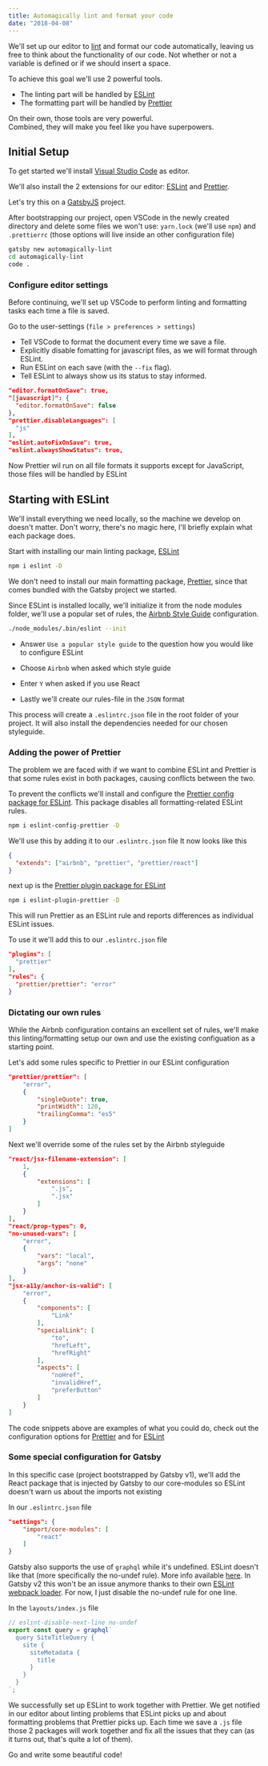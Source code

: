```yaml
---
title: Automagically lint and format your code
date: "2018-04-08"
---
```


We'll set up our editor to [lint](<https://en.wikipedia.org/wiki/Lint_(software)>) and format our code automatically, leaving us free to think about the functionality of our code. Not whether or not a variable is defined or if we should insert a space.

To achieve this goal we'll use 2 powerful tools.

* The linting part will be handled by [ESLint](https://eslint.org/)
* The formatting part will be handled by [Prettier](https://prettier.io/)

On their own, those tools are very powerful.  
Combined, they will make you feel like you have superpowers.

## Initial Setup

To get started we'll install [Visual Studio Code](https://code.visualstudio.com/) as editor.

We'll also install the 2 extensions for our editor:
[ESLint](https://marketplace.visualstudio.com/items?itemName=dbaeumer.vscode-eslint) and [Prettier](https://marketplace.visualstudio.com/items?itemName=esbenp.prettier-vscode).

Let's try this on a [GatsbyJS](https://www.gatsbyjs.org/) project.

After bootstrapping our project, open VSCode in the newly created directory and delete some files we won't use: `yarn.lock` (we'll use `npm`) and `.prettierrc` (those options will live inside an other configuration file)

```sh
gatsby new automagically-lint
cd automagically-lint
code .
```

### Configure editor settings

Before continuing, we'll set up VSCode to perform linting and formatting tasks each time a file is saved.

Go to the user-settings (`file > preferences > settings`)

* Tell VSCode to format the document every time we save a file.
* Explicitly disable fomatting for javascript files, as we will format through ESLint.
* Run ESLint on each save (with the `--fix` flag).
* Tell ESLint to always show us its status to stay informed.

```json
"editor.formatOnSave": true,
"[javascript]": {
  "editor.formatOnSave": false
},
"prettier.disableLanguages": [
  "js"
],
"eslint.autoFixOnSave": true,
"eslint.alwaysShowStatus": true,
```

Now Prettier wil run on all file formats it supports except for JavaScript, those files will be handled by ESLint

## Starting with ESLint

We'll install everything we need locally, so the machine we develop on doesn't matter. Don't worry, there's no magic here, I'll briefly explain what each package does.

Start with installing our main linting package, [ESLint](https://www.npmjs.com/package/eslint)

```sh
npm i eslint -D
```

We don't need to install our main formatting package, [Prettier](https://www.npmjs.com/package/prettier), since that comes bundled with the Gatsby project we started.

Since ESLint is installed locally, we'll initialize it from the node modules folder, we'll use a popular set of rules, the [Airbnb Style Guide](https://github.com/airbnb/javascript) configuration.

```sh
./node_modules/.bin/eslint --init
```

* Answer `Use a popular style guide` to the question how you would like to configure ESLint

* Choose `Airbnb` when asked which style guide

* Enter `Y` when asked if you use React

* Lastly we'll create our rules-file in the `JSON` format

This process will create a `.eslintrc.json` file in the root folder of your project. It will also install the dependencies needed for our chosen styleguide.

### Adding the power of Prettier

The problem we are faced with if we want to combine ESLint and Prettier is that some rules exist in both packages, causing conflicts between the two.

To prevent the conflicts we'll install and configure the [Prettier config package for ESLint](https://github.com/prettier/eslint-config-prettier).
This package disables all formatting-related ESLint rules.

```sh
npm i eslint-config-prettier -D
```

We'll use this by adding it to our `.eslintrc.json` file
It now looks like this

```json
{
  "extends": ["airbnb", "prettier", "prettier/react"]
}
```

next up is the [Prettier plugin package for ESLint](https://github.com/prettier/eslint-plugin-prettier)

```sh
npm i eslint-plugin-prettier -D
```

This will run Prettier as an ESLint rule and reports differences as individual ESLint issues.

To use it we'll add this to our `.eslintrc.json` file

```json
"plugins": [
  "prettier"
],
"rules": {
  "prettier/prettier": "error"
}
```

### Dictating our own rules

While the Airbnb configuration contains an excellent set of rules, we'll make this linting/formatting setup our own and use the existing configuation as a starting point.

Let's add some rules specific to Prettier in our ESLint configuration

```json
"prettier/prettier": [
    "error",
    {
        "singleQuote": true,
        "printWidth": 120,
        "trailingComma": "es5"
    }
]
```

Next we'll override some of the rules set by the Airbnb styleguide

```json
"react/jsx-filename-extension": [
    1,
    {
        "extensions": [
            ".js",
            ".jsx"
        ]
    }
],
"react/prop-types": 0,
"no-unused-vars": [
    "error",
    {
        "vars": "local",
        "args": "none"
    }
],
"jsx-a11y/anchor-is-valid": [
    "error",
    {
        "components": [
            "Link"
        ],
        "specialLink": [
            "to",
            "hrefLeft",
            "hrefRight"
        ],
        "aspects": [
            "noHref",
            "invalidHref",
            "preferButton"
        ]
    }
]
```

The code snippets above are examples of what you could do, check out the configuration options for [Prettier](https://prettier.io/docs/en/options.html) and for [ESLint](https://eslint.org/docs/user-guide/configuring)

### Some special configuration for Gatsby

In this specific case (project bootstrapped by Gatsby v1), we'll add the React package that is injected by Gatsby to our core-modules so ESLint doesn't warn us about the imports not existing

In our `.eslintrc.json` file

```json
"settings": {
    "import/core-modules": [
        "react"
    ]
}
```

Gatsby also supports the use of `graphql` while it's undefined. ESLint doesn't like that (more specifically the no-undef rule).
More info available [here](https://www.gatsbyjs.org/tutorial/part-four/#wait--where-did-the-graphql-tag-come-from).
In Gatsby v2 this won't be an issue anymore thanks to their own [ESLint webpack loader](https://github.com/gatsbyjs/gatsby/pull/4893).
For now, I just disable the no-undef rule for one line.

In the `layouts/index.js` file

```js
// eslint-disable-next-line no-undef
export const query = graphql`
  query SiteTitleQuery {
    site {
      siteMetadata {
        title
      }
    }
  }
`;
```

We successfully set up ESLint to work together with Prettier.
We get notified in our editor about linting problems that ESLint picks up and about formatting problems that Prettier picks up.
Each time we save a `.js` file those 2 packages will work together and fix all the issues that they can (as it turns out, that's quite a lot of them).

Go and write some beautiful code!
